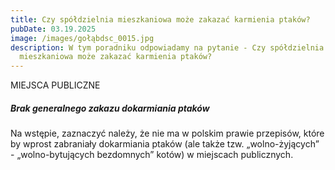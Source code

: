 ```yaml
---
title: Czy spółdzielnia mieszkaniowa może zakazać karmienia ptaków?
pubDate: 03.19.2025
image: /images/gołąbdsc_0015.jpg
description: W tym poradniku odpowiadamy na pytanie - Czy spółdzielnia
  mieszkaniowa może zakazać karmienia ptaków?
---
```

MIEJSCA PUBLICZNE

##### Brak generalnego zakazu dokarmiania ptaków

Na wstępie,
zaznaczyć należy, że nie ma w polskim prawie przepisów, które by
wprost zabraniały dokarmiania ptaków (ale także tzw.
„wolno-żyjących” - „wolno-bytujących bezdomnych” kotów) w
miejscach publicznych.
